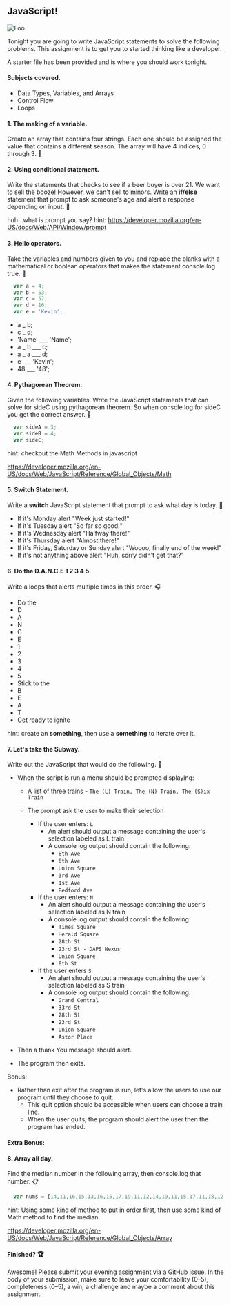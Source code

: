 ## JavaScript!

![Foo](http://loveforsuccessfulwomen.com/wp-content/uploads/2011/08/Practice.jpg)

Tonight you are going to write JavaScript statements to solve the following problems. This assignment is to get you to started thinking like a developer.

A starter file has been provided and is where you should work tonight.

#### Subjects covered.

  - Data Types, Variables, and Arrays
  - Control Flow
  - Loops

#### 1. The making of a variable.
Create an array that contains four strings.
Each one should be assigned the value that contains a different season.
The array will have 4 indices, 0 through 3. :fallen_leaf:

#### 2. Using conditional statement.
Write the statements that checks to see if a beer buyer is over 21.
We want to sell the booze! However, we can't sell to minors. 
Write an **if/else** statement that prompt to ask someone's age and alert a response depending on input. :beer:

  huh...what is prompt you say?
  hint: https://developer.mozilla.org/en-US/docs/Web/API/Window/prompt

#### 3. Hello operators.
Take the variables and numbers given to you and replace the blanks with a mathematical or boolean operators that makes the statement console.log true. :wave:

```javascript
  var a = 4;
  var b = 53;
  var c = 57;
  var d = 16;
  var e = 'Kevin';
```

-  a _ b;
-  c _ d;
-  'Name' ___ 'Name';
-  a _ b ___ c;
-  a _ a ___ d;
-  e ___ 'Kevin';
-  48 ___ '48';

#### 4. Pythagorean Theorem.
Given the following variables.
Write the JavaScript statements that can solve for sideC using pythagorean theorem.
So when console.log for sideC you get the correct answer. :triangular_ruler:

```javascript
  var sideA = 3;
  var sideB = 4;
  var sideC;
```
  
  hint: checkout the Math Methods in javascript

  https://developer.mozilla.org/en-US/docs/Web/JavaScript/Reference/Global_Objects/Math

#### 5. Switch Statement.
Write a **switch** JavaScript statement that prompt to ask what day is today. :date:

- If it's Monday alert "Week just started!"
- If it's Tuesday alert "So far so good!"
- If it's Wednesday alert "Halfway there!"
- If it's Thursday alert "Almost there!"
- If it's Friday, Saturday or Sunday alert "Woooo, finally end of the week!"
- If it's not anything above alert "Huh, sorry didn't get that?"

#### 6. Do the D.A.N.C.E 1 2 3 4 5.
Write a loops that alerts multiple times in this order. :headphones:

- Do the 
- D
- A
- N
- C
- E
- 1
- 2
- 3
- 4
- 5
- Stick to the
- B
- E
- A
- T
- Get ready to ignite

hint: create an **something**, then use a **something** to iterate over it. 

#### 7. Let's take the Subway.
Write out the JavaScript that would do the following. :station:

- When the script is run a menu should be prompted displaying:
  - A list of three trains - `The (L) Train, The (N) Train, The (S)ix Train`
  - The prompt ask the user to make their selection

    - If the user enters: `L`
      - An alert should output a message containing the user's selection labeled as L train
      - A console log output should contain the following:
        - `8th Ave`
        - `6th Ave`
        - `Union Square`
        - `3rd Ave`
        - `1st Ave`
        - `Bedford Ave`
    - If the user enters: `N`
      - An alert should output a message containing the user's selection labeled as N train
      - A console log output should contain the following:
        - `Times Square`
        - `Herald Square`
        - `28th St`
        - `23rd St - DAPS Nexus`
        - `Union Square`
        - `8th St `
    - If the user enters `S`
      - An alert should output a message containing the user's selection labeled as S train
      - A console log output should contain the following:
        - `Grand Central`
        - `33rd St`
        - `28th St`
        - `23rd St`
        - `Union Square`
        - `Astor Place`

- Then a thank You message should alert.
- The program then exits.

Bonus:
- Rather than exit after the program is run, let's allow the users to use our program until they choose to quit. 
  - This quit option should be accessible when users can choose a train line.
  - When the user quits, the program should alert the user then the program has ended.  

#### Extra Bonus:
#### 8. Array all day.
Find the median number in the following array, then console.log that number. :clipboard:

```javascript
  var nums = [14,11,16,15,13,16,15,17,19,11,12,14,19,11,15,17,11,18,12,17,12,71,18,15,12];
```
  hint: Using some kind of method to put in order first, then use some kind of Math method to find the median.

  https://developer.mozilla.org/en-US/docs/Web/JavaScript/Reference/Global_Objects/Array


#### Finished? :trophy:

Awesome! Please submit your evening assignment via a GitHub issue. In the body of your submission, make sure to leave your comfortability (0–5), completeness (0–5), a win, a challenge and maybe a comment about this assignment.

